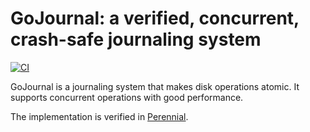 # GoJournal: a verified, concurrent, crash-safe journaling system

[![CI](https://github.com/mit-pdos/go-journal/actions/workflows/build.yml/badge.svg)](https://github.com/mit-pdos/go-journal/actions/workflows/build.yml)

GoJournal is a journaling system that makes disk operations atomic. It supports
concurrent operations with good performance.

The implementation is verified in [Perennial](https://github.com/mit-pdos/perennial).
